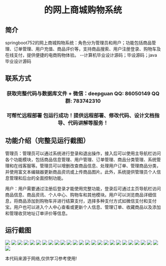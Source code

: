 <p><h1 align="center">的网上商城购物系统</h1></p>

## 简介
springboot752的网上商城购物系统：角色分为管理员和用户；功能包括商品管理、订单管理、用户充值、商品评价等，支持商品搜索、用户注册登录、购物车及在线支付，提供便捷的电商购物体验。    --计算机毕业设计源码；毕设源码；java毕业设计源码


## 联系方式
<p><h3 align="center">获取完整代码与数据库文件 + 微信：deepguan QQ: 86050149 QQ群: 783742310</h3></p>
<p><h3 align="center">可帮忙远程部署 包运行成功！提供远程部署、修改代码、设计文档指导、代码讲解等服务！</h3></p>

## 功能介绍（完整见运行截图）
管理员：管理员可以通过系统进行登录和退出操作，接入后可以使用主导航栏访问各个功能模块，包括商品信息管理、用户管理、订单管理、商品分类管理、系统管理和在线客服等。管理员可以增删改查商品信息、处理用户订单、管理商品分类，并使用富文本编辑器更新商品资讯或上传商品图片。此外，系统提供管理员个人信息管理和后台的全面控制功能。

用户：用户需要通过注册后登录才能使用完整功能，登录后可通过主页导航栏访问商品信息、商品资讯、个人中心、购物车和其他模块。用户可以浏览商品详细信息，将商品添加到购物车并进行结算支付，选择多种支付方式如微信支付和支付宝。用户也可以进入个人中心查看或更新个人信息、管理订单、收藏商品以及添加和管理收货地址订单评价等信息。


## 运行截图
![](https://bs-1329754181.cos.ap-shanghai.myqcloud.com/spring/OnlineMallShoppingSystem/img/001.jpg)
![](https://bs-1329754181.cos.ap-shanghai.myqcloud.com/spring/OnlineMallShoppingSystem/img/002.jpg)
![](https://bs-1329754181.cos.ap-shanghai.myqcloud.com/spring/OnlineMallShoppingSystem/img/003.jpg)
![](https://bs-1329754181.cos.ap-shanghai.myqcloud.com/spring/OnlineMallShoppingSystem/img/004.jpg)
![](https://bs-1329754181.cos.ap-shanghai.myqcloud.com/spring/OnlineMallShoppingSystem/img/005.jpg)
![](https://bs-1329754181.cos.ap-shanghai.myqcloud.com/spring/OnlineMallShoppingSystem/img/006.jpg)
![](https://bs-1329754181.cos.ap-shanghai.myqcloud.com/spring/OnlineMallShoppingSystem/img/007.jpg)
![](https://bs-1329754181.cos.ap-shanghai.myqcloud.com/spring/OnlineMallShoppingSystem/img/008.jpg)
![](https://bs-1329754181.cos.ap-shanghai.myqcloud.com/spring/OnlineMallShoppingSystem/img/009.jpg)
![](https://bs-1329754181.cos.ap-shanghai.myqcloud.com/spring/OnlineMallShoppingSystem/img/010.jpg)
![](https://bs-1329754181.cos.ap-shanghai.myqcloud.com/spring/OnlineMallShoppingSystem/img/011.jpg)
![](https://bs-1329754181.cos.ap-shanghai.myqcloud.com/spring/OnlineMallShoppingSystem/img/012.jpg)
![](https://bs-1329754181.cos.ap-shanghai.myqcloud.com/spring/OnlineMallShoppingSystem/img/013.jpg)
![](https://bs-1329754181.cos.ap-shanghai.myqcloud.com/spring/OnlineMallShoppingSystem/img/014.jpg)
![](https://bs-1329754181.cos.ap-shanghai.myqcloud.com/spring/OnlineMallShoppingSystem/img/015.jpg)
![](https://bs-1329754181.cos.ap-shanghai.myqcloud.com/spring/OnlineMallShoppingSystem/img/016.jpg)
![](https://bs-1329754181.cos.ap-shanghai.myqcloud.com/spring/OnlineMallShoppingSystem/img/017.jpg)
![](https://bs-1329754181.cos.ap-shanghai.myqcloud.com/spring/OnlineMallShoppingSystem/img/018.jpg)
![](https://bs-1329754181.cos.ap-shanghai.myqcloud.com/spring/OnlineMallShoppingSystem/img/019.jpg)
![](https://bs-1329754181.cos.ap-shanghai.myqcloud.com/spring/OnlineMallShoppingSystem/img/020.jpg)
![](https://bs-1329754181.cos.ap-shanghai.myqcloud.com/spring/OnlineMallShoppingSystem/img/021.jpg)
![](https://bs-1329754181.cos.ap-shanghai.myqcloud.com/spring/OnlineMallShoppingSystem/img/022.jpg)
![](https://bs-1329754181.cos.ap-shanghai.myqcloud.com/spring/OnlineMallShoppingSystem/img/023.jpg)
![](https://bs-1329754181.cos.ap-shanghai.myqcloud.com/spring/OnlineMallShoppingSystem/img/024.jpg)
![](https://bs-1329754181.cos.ap-shanghai.myqcloud.com/spring/OnlineMallShoppingSystem/img/025.jpg)
![](https://bs-1329754181.cos.ap-shanghai.myqcloud.com/spring/OnlineMallShoppingSystem/img/026.jpg)

<p>本代码来源于网络,仅供学习参考使用!</p>
